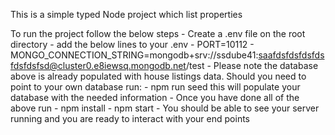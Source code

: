 This is a simple typed Node project which list properties

To run the project follow the below steps
    - Create a .env file on the root directory
    - add the below lines to your .env
        - PORT=10112
        - MONGO_CONNECTION_STRING=mongodb+srv://ssdube41:saafdsfdsfdsfdsfdsfdsfsd@cluster0.e8iewsq.mongodb.net/test
    - Please note the database above is already populated with house listings data. Should you need to point to your own database run:
        - npm run seed this will populate your database with the needed information
    - Once you have done all of the above run
        - npm install
        - npm start 
    - You should be able to see your server running and you are ready to interact with your end points